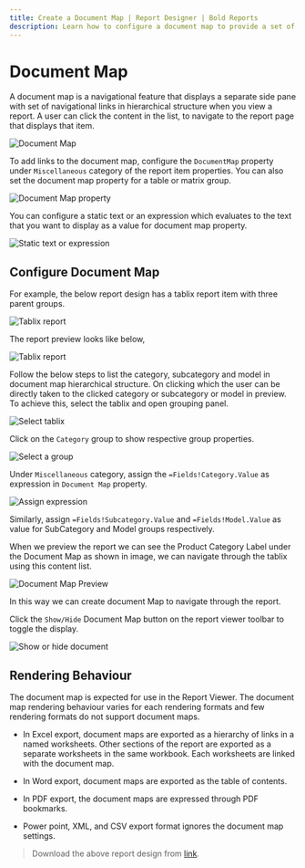 ```yaml
---
title: Create a Document Map | Report Designer | Bold Reports
description: Learn how to configure a document map to provide a set of navigational links to report items in a rendered report with Bold Report Designer
---
```


# Document Map

A document map is a navigational feature that displays a separate side pane with set of navigational links in hierarchical structure when you view a report. A user can click the content in the list, to navigate to the report page that displays that item.

![Document Map](/static/assets/on-premise/images/report-designer/compose-report/document-map/preview.png)

To add links to the document map, configure the `DocumentMap` property under `Miscellaneous` category of the report item properties. You can also set the document map property for a table or matrix group.

![Document Map property](/static/assets/on-premise/images/report-designer/compose-report/document-map/document-map.png)

You can configure a static text or an expression which evaluates to the text that you want to display as a value for document map property.

![Static text or expression](/static/assets/on-premise/images/report-designer/compose-report/document-map/expression.png)

## Configure Document Map

For example, the below report design has a tablix report item with three parent groups.

![Tablix report](/static/assets/on-premise/images/report-designer/compose-report/document-map/sample-design.png)

The report preview looks like below,

![Tablix report](/static/assets/on-premise/images/report-designer/compose-report/document-map/report-preview.png)

Follow the below steps to list the category, subcategory and model in document map hierarchical structure. On clicking which the user can be directly taken to the clicked category or subcategory or model in preview. To achieve this, select the tablix and open grouping panel.

![Select tablix](/static/assets/on-premise/images/report-designer/compose-report/document-map/select-tablix.png)

Click on the `Category` group to show respective group properties.

![Select a group](/static/assets/on-premise/images/report-designer/compose-report/document-map/select-group.png)

Under `Miscellaneous` category, assign the `=Fields!Category.Value` as expression in `Document Map` property.

![Assign expression](/static/assets/on-premise/images/report-designer/compose-report/document-map/assign-expression.png)

Similarly, assign `=Fields!Subcategory.Value` and `=Fields!Model.Value` as value for SubCategory and Model groups respectively.

When we preview the report we can see the Product Category Label under the Document Map as shown in image, we can navigate through the tablix using this content list.

![Document Map Preview](/static/assets/on-premise/images/report-designer/compose-report/document-map/document-map-preview.png)

In this way we can create document Map to navigate through the report.

Click the `Show/Hide` Document Map button on the report viewer toolbar to toggle the display.

![Show or hide document](/static/assets/on-premise/images/report-designer/compose-report/document-map/toggle-document-map.png)

## Rendering Behaviour

The document map is expected for use in the Report Viewer. The document map rendering behaviour varies for each rendering formats and few rendering formats do not support document maps.

* In Excel export, document maps are exported as a hierarchy of links in a named worksheets. Other sections of the report are exported as a separate worksheets in the same workbook. Each worksheets are linked with the document map.

* In Word export, document maps are exported as the table of contents.

* In PDF export, the document maps are expressed through PDF bookmarks.

* Power point, XML, and CSV export format ignores the document map settings.

> Download the above report design from [link](https://github.com/boldreports/resources/tree/master/docs/report-designer/compose-report/document-map.rdl).